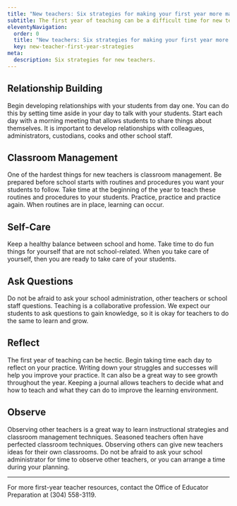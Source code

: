 ```yaml
---
title: "New teachers: Six strategies for making your first year more manageable"
subtitle: The first year of teaching can be a difficult time for new teachers. They face the challenges of building relationships with their students, managing their classrooms and self-care; however, there are ways to make the first year more manageable. The office of WVDE Educator Preparation shares six strategies for new teachers.
eleventyNavigation:
  order: 0
  title: "New teachers: Six strategies for making your first year more manageable"
  key: new-teacher-first-year-strategies
meta:
  description: Six strategies for new teachers.
---
```

## Relationship Building

Begin developing relationships with your students from day one. You can do this by setting time aside in your day to talk with your students. Start each day with a morning meeting that allows students to share things about themselves. It is important to develop relationships with colleagues, administrators, custodians, cooks and other school staff. 
 
## Classroom Management

One of the hardest things for new teachers is classroom management. Be prepared before school starts with routines and procedures you want your students to follow. Take time at the beginning of the year to teach these routines and procedures to your students. Practice, practice and practice again. When routines are in place, learning can occur. 
 
## Self-Care

Keep a healthy balance between school and home. Take time to do fun things for yourself that are not school-related. When you take care of yourself, then you are ready to take care of your students.
 
## Ask Questions

Do not be afraid to ask your school administration, other teachers or school staff questions. Teaching is a collaborative profession. We expect our students to ask questions to gain knowledge, so it is okay for teachers to do the same to learn and grow.
 
## Reflect

The first year of teaching can be hectic. Begin taking time each day to reflect on your practice. Writing down your struggles and successes will help you improve your practice. It can also be a great way to see growth throughout the year. Keeping a journal allows teachers to decide what and how to teach and what they can do to improve the learning environment.
 
## Observe

Observing other teachers is a great way to learn instructional strategies and classroom management techniques. Seasoned teachers often have perfected classroom techniques. Observing others can give new teachers ideas for their own classrooms. Do not be afraid to ask your school administrator for time to observe other teachers, or you can arrange a time during your planning. 

---

For more first-year teacher resources, contact the Office of Educator Preparation at (304) 558-3119.

